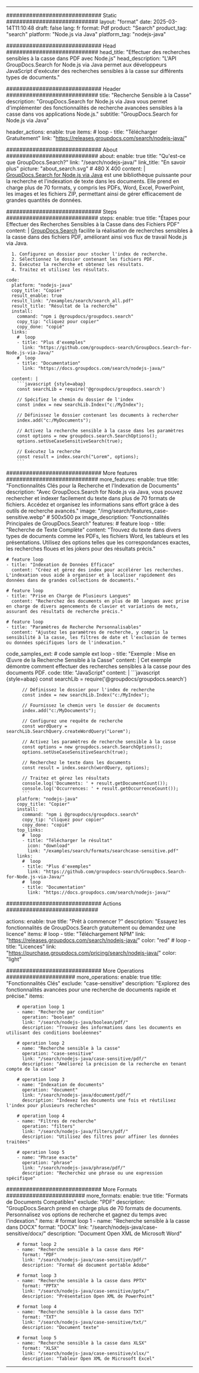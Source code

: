 
---
############################# Static ############################
layout: "format"
date:  2025-03-14T11:10:48
draft: false
lang: fr
format: Pdf
product: "Search"
product_tag: "search"
platform: "Node.js via Java"
platform_tag: "nodejs-java"

############################# Head ############################
head_title: "Effectuer des recherches sensibles à la casse dans PDF avec Node.js"
head_description: "L'API GroupDocs.Search for Node.js via Java permet aux développeurs JavaScript d'exécuter des recherches sensibles à la casse sur différents types de documents."

############################# Header ############################
title: "Recherche Sensible à la Casse" 
description: "GroupDocs.Search for Node.js via Java vous permet d'implémenter des fonctionnalités de recherche avancées sensibles à la casse dans vos applications Node.js."
subtitle: "GroupDocs.Search for Node.js via Java" 

header_actions:
  enable: true
  items:
    #  loop
    - title: "Télécharger Gratuitement"
      link: "https://releases.groupdocs.com/search/nodejs-java/"
      
############################# About ############################
about:
    enable: true
    title: "Qu'est-ce que GroupDocs.Search?"
    link: "/search/nodejs-java/"
    link_title: "En savoir plus"
    picture: "about_search.svg" # 480 X 400
    content: |
       [GroupDocs.Search for Node.js via Java](/search/nodejs-java/) est une bibliothèque puissante pour la recherche et l'indexation de texte dans les documents. Elle prend en charge plus de 70 formats, y compris les PDFs, Word, Excel, PowerPoint, les images et les fichiers ZIP, permettant ainsi de gérer efficacement de grandes quantités de données.

############################# Steps ############################
steps:
    enable: true
    title: "Étapes pour Effectuer des Recherches Sensibles à la Casse dans des Fichiers PDF"
    content: |
      [GroupDocs.Search](/search/nodejs-java/) facilite la réalisation de recherches sensibles à la casse dans des fichiers PDF, améliorant ainsi vos flux de travail Node.js via Java.
      
      1. Configurez un dossier pour stocker l'index de recherche.
      2. Sélectionnez le dossier contenant les fichiers PDF.
      3. Exécutez la recherche et obtenez les résultats.
      4. Traitez et utilisez les résultats.
   
    code:
      platform: "nodejs-java"
      copy_title: "Copier"
      result_enable: true
      result_link: "/examples/search/search_all.pdf"
      result_title: "Résultat de la recherche"
      install:
        command: "npm i @groupdocs/groupdocs.search"
        copy_tip: "cliquez pour copier"
        copy_done: "copié"
      links:
        #  loop
        - title: "Plus d'exemples"
          link: "https://github.com/groupdocs-search/GroupDocs.Search-for-Node.js-via-Java/"
        #  loop
        - title: "Documentation"
          link: "https://docs.groupdocs.com/search/nodejs-java/"
          
      content: |
        ```javascript {style=abap}
        const searchLib = require('@groupdocs/groupdocs.search')

        // Spécifiez le chemin du dossier de l'index
        const index = new searchLib.Index("c:/MyIndex");

        // Définissez le dossier contenant les documents à rechercher
        index.add("c:/MyDocuments");

        // Activez la recherche sensible à la casse dans les paramètres
        const options = new groupdocs.search.SearchOptions();
        options.setUseCaseSensitiveSearch(true);

        // Exécutez la recherche
        const result = index.search("Lorem", options);
        ```            

############################# More features ############################
more_features:
  enable: true
  title: "Fonctionnalités Clés pour la Recherche et l'Indexation de Documents"
  description: "Avec GroupDocs.Search for Node.js via Java, vous pouvez rechercher et indexer facilement du texte dans plus de 70 formats de fichiers. Accédez et organisez les informations sans effort grâce à des outils de recherche avancés."
  image: "/img/search/features_case-sensitive.webp" # 500x500 px
  image_description: "Fonctionnalités Principales de GroupDocs.Search"
  features:
    # feature loop
    - title: "Recherche de Texte Complète"
      content: "Trouvez du texte dans divers types de documents comme les PDFs, les fichiers Word, les tableurs et les présentations. Utilisez des options telles que les correspondances exactes, les recherches floues et les jokers pour des résultats précis."

    # feature loop
    - title: "Indexation de Données Efficace"
      content: "Créez et gérez des index pour accélérer les recherches. L'indexation vous aide à organiser et à localiser rapidement des données dans de grandes collections de documents."

    # feature loop
    - title: "Prise en Charge de Plusieurs Langues"
      content: "Recherchez des documents en plus de 80 langues avec prise en charge de divers agencements de clavier et variations de mots, assurant des résultats de recherche précis."

    # feature loop
    - title: "Paramètres de Recherche Personnalisables"
      content: "Ajustez les paramètres de recherche, y compris la sensibilité à la casse, les filtres de date et l'exclusion de termes ou données spécifiques lors de l'indexation."
      
  code_samples_ext:
    # code sample ext loop
    - title: "Exemple : Mise en Œuvre de la Recherche Sensible à la Casse"
      content: |
        Cet exemple démontre comment effectuer des recherches sensibles à la casse pour des documents PDF.
      code:
        title: "JavaScript"
        content: |
          ```javascript {style=abap}
          const searchLib = require('@groupdocs/groupdocs.search')
          
          // Définissez le dossier pour l'index de recherche
          const index = new searchLib.Index("c:/MyIndex");
              
          // Fournissez le chemin vers le dossier de documents
          index.add("c:/MyDocuments");

          // Configurez une requête de recherche
          const wordQuery = searchLib.SearchQuery.createWordQuery("Lorem");

          // Activez les paramètres de recherche sensible à la casse
          const options = new groupdocs.search.SearchOptions();
          options.setUseCaseSensitiveSearch(true);

          // Recherchez le texte dans les documents
          const result = index.search(wordQuery, options);
          
          // Traitez et gérez les résultats
          console.log('Documents: ' + result.getDocumentCount());
          console.log('Occurrences: ' + result.getOccurrenceCount());
          ```
        platform: "nodejs-java"
        copy_title: "Copier"
        install:
          command: "npm i @groupdocs/groupdocs.search"
          copy_tip: "cliquez pour copier"
          copy_done: "copié"
        top_links:
          #  loop
          - title: "Télécharger le résultat"
            icon: "download"
            link: "/examples/search/formats/searchcase-sensitive.pdf"
        links:
          #  loop
          - title: "Plus d'exemples"
            link: "https://github.com/groupdocs-search/GroupDocs.Search-for-Node.js-via-Java/"
          #  loop
          - title: "Documentation"
            link: "https://docs.groupdocs.com/search/nodejs-java/"
            

            


############################# Actions ############################

actions:
  enable: true
  title: "Prêt à commencer ?"
  description: "Essayez les fonctionnalités de GroupDocs.Search gratuitement ou demandez une licence"
  items:
    #  loop
    - title: "Téléchargement NPM"
      link: "https://releases.groupdocs.com/search/nodejs-java/"
      color: "red"
        #  loop
    - title: "Licences"
      link: "https://purchase.groupdocs.com/pricing/search/nodejs-java/"
      color: "light"


############################# More Operations #####################
more_operations:
    enable: true
    title: "Fonctionnalités Clés"
    exclude: "case-sensitive"
    description: "Explorez des fonctionnalités avancées pour une recherche de documents rapide et précise."
    items: 
          
        # operation loop 1
        - name: "Recherche par condition"
          operation: "boolean"
          link: "/search/nodejs-java/boolean/pdf/"
          description: "Trouvez des informations dans les documents en utilisant des conditions booléennes"

        # operation loop 2
        - name: "Recherche sensible à la casse"
          operation: "case-sensitive"
          link: "/search/nodejs-java/case-sensitive/pdf/"
          description: "Améliorez la précision de la recherche en tenant compte de la casse"

        # operation loop 3
        - name: "Indexation de documents"
          operation: "document"
          link: "/search/nodejs-java/document/pdf/"
          description: "Indexez les documents une fois et réutilisez l'index pour plusieurs recherches"

        # operation loop 4
        - name: "Filtres de recherche"
          operation: "filters"
          link: "/search/nodejs-java/filters/pdf/"
          description: "Utilisez des filtres pour affiner les données traitées"

        # operation loop 5
        - name: "Phrase exacte"
          operation: "phrase"
          link: "/search/nodejs-java/phrase/pdf/"
          description: "Recherchez une phrase ou une expression spécifique"
          
        
          
############################# More Formats ########################
more_formats:
    enable: true
    title: "Formats de Documents Compatibles"
    exclude: "PDF"
    description: "GroupDocs.Search prend en charge plus de 70 formats de documents. Personnalisez vos options de recherche et gagnez du temps avec l'indexation."
    items: 
        # format loop 1
        - name: "Recherche sensible à la casse dans DOCX"
          format: "DOCX"
          link: "/search/nodejs-java/case-sensitive/docx/"
          description: "Document Open XML de Microsoft Word"
          
        # format loop 2
        - name: "Recherche sensible à la casse dans PDF"
          format: "PDF"
          link: "/search/nodejs-java/case-sensitive/pdf/"
          description: "Format de document portable Adobe"
          
        # format loop 3
        - name: "Recherche sensible à la casse dans PPTX"
          format: "PPTX"
          link: "/search/nodejs-java/case-sensitive/pptx/"
          description: "Présentation Open XML de PowerPoint"

        # format loop 4
        - name: "Recherche sensible à la casse dans TXT"
          format: "TXT"
          link: "/search/nodejs-java/case-sensitive/txt/"
          description: "Document texte"
          
        # format loop 5
        - name: "Recherche sensible à la casse dans XLSX"
          format: "XLSX"
          link: "/search/nodejs-java/case-sensitive/xlsx/"
          description: "Tableur Open XML de Microsoft Excel"
  

---